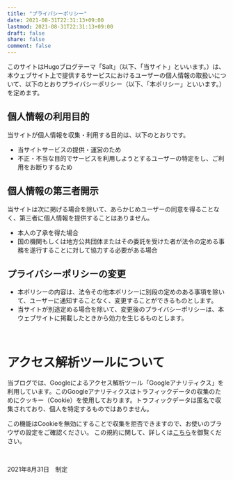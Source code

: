 ```yaml
---
title: "プライバシーポリシー"
date: 2021-08-31T22:31:13+09:00
lastmod: 2021-08-31T22:31:13+09:00
draft: false
share: false
comment: false
---
```


このサイトはHugoブログテーマ「Salt」（以下、「当サイト」といいます。）は、本ウェブサイト上で提供するサービスにおけるユーザーの個人情報の取扱いについて、以下のとおりプライバシーポリシー（以下、「本ポリシー」といいます。）を定めます。

## 個人情報の利用目的
当サイトが個人情報を収集・利用する目的は、以下のとおりです。

- 当サイトサービスの提供・運営のため
- 不正・不当な目的でサービスを利用しようとするユーザーの特定をし、ご利用をお断りするため

## 個人情報の第三者開示
当サイトは次に掲げる場合を除いて、あらかじめユーザーの同意を得ることなく、第三者に個人情報を提供することはありません。
- 本人の了承を得た場合
- 国の機関もしくは地方公共団体またはその委託を受けた者が法令の定める事務を遂行することに対して協力する必要がある場合

## プライバシーポリシーの変更
- 本ポリシーの内容は、法令その他本ポリシーに別段の定めのある事項を除いて、ユーザーに通知することなく、変更することができるものとします。
- 当サイトが別途定める場合を除いて、変更後のプライバシーポリシーは、本ウェブサイトに掲載したときから効力を生じるものとします。

<br>

# アクセス解析ツールについて
当ブログでは、Googleによるアクセス解析ツール「Googleアナリティクス」を利用しています。このGoogleアナリティクスはトラフィックデータの収集のためにクッキー（Cookie）を使用しております。トラフィックデータは匿名で収集されており、個人を特定するものではありません。

この機能はCookieを無効にすることで収集を拒否できますので、お使いのブラウザの設定をご確認ください。
この規約に関して、詳しくは[こちら](https://marketingplatform.google.com/about/analytics/terms/jp/)を御覧ください。

<br>

2021年8月31日　制定
